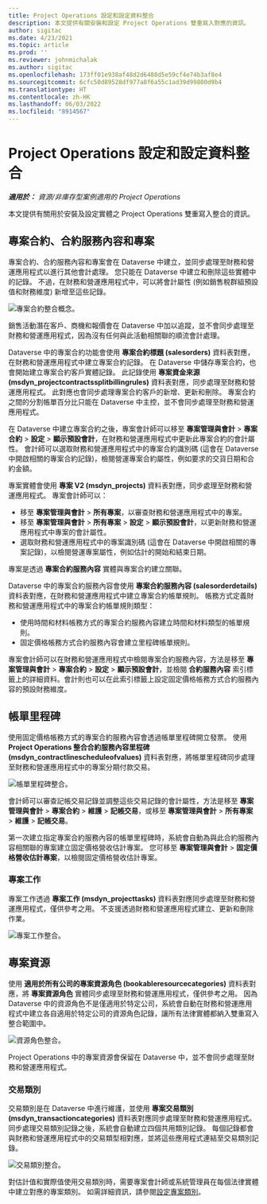 ```yaml
---
title: Project Operations 設定和設定資料整合
description: 本文提供有關安裝和設定 Project Operations 雙重寫入對應的資訊。
author: sigitac
ms.date: 4/23/2021
ms.topic: article
ms.prod: ''
ms.reviewer: johnmichalak
ms.author: sigitac
ms.openlocfilehash: 173ff01e938af48d2d6488d5e59cf4e74b3af8e4
ms.sourcegitcommit: 6cfc50d89528df977a8f6a55c1ad39d99800d9b4
ms.translationtype: HT
ms.contentlocale: zh-HK
ms.lasthandoff: 06/03/2022
ms.locfileid: "8914567"
---
```

# <a name="project-operations-setup-and-configuration-data-integration"></a>Project Operations 設定和設定資料整合

_**適用於：** 資源/非庫存型案例適用的 Project Operations_

本文提供有關用於安裝及設定實體之 Project Operations 雙重寫入整合的資訊。

## <a name="project-contracts-contract-lines-and-projects"></a>專案合約、合約服務內容和專案

專案合約、合約服務內容和專案會在 Dataverse 中建立，並同步處理至財務和營運應用程式以進行其他會計處理。 您只能在 Dataverse 中建立和刪除這些實體中的記錄。 不過，在財務和營運應用程式中，可以將會計屬性 (例如銷售稅群組預設值和財務維度) 新增至這些記錄。

  ![專案合約整合概念。](./media/1ProjectContract.jpg)

銷售活動潛在客戶、商機和報價會在 Dataverse 中加以追蹤，並不會同步處理至財務和營運應用程式，因為沒有任何與此活動相關聯的順流會計處理。

Dataverse 中的專案合約功能會使用 **專案合約標題 (salesorders)** 資料表對應，在財務和營運應用程式中建立專案合約記錄。 在 Dataverse 中儲存專案合約，也會開始建立專案合約客戶實體記錄。 此記錄使用 **專案資金來源 (msdyn\_projectcontractssplitbillingrules)** 資料表對應，同步處理至財務和營運應用程式。 此對應也會同步處理專案合約客戶的新增、更新和刪除。 專案合約之間的分割帳單百分比只能在 Dataverse 中主控，並不會同步處理至財務和營運應用程式。

在 Dataverse 中建立專案合約之後，專案會計師可以移至 **專案管理與會計** > **專案合約** > **設定** > **顯示預設會計**，在財務和營運應用程式中更新此專案合約的會計屬性。 會計師可以選取財務和營運應用程式中的專案合約識別碼 (這會在 Dataverse 中開啟相關的專案合約記錄)，檢閱營運專案合約屬性，例如要求的交貨日期和合約金額。

專案實體會使用 **專案 V2 (msdyn\_projects)** 資料表對應，同步處理至財務和營運應用程式。 專案會計師可以：

  - 移至 **專案管理與會計** > **所有專案**，以審查財務和營運應用程式中的專案。 
  - 移至 **專案管理與會計** > **所有專案** > **設定** > **顯示預設會計**，以更新財務和營運應用程式中專案的會計屬性。  
  - 選取財務和營運應用程式中的專案識別碼 (這會在 Dataverse 中開啟相關的專案記錄)，以檢閱營運專案屬性，例如估計的開始和結束日期。

專案是透過 **專案合約服務內容** 實體與專案合約建立關聯。

Dataverse 中的專案合約服務內容會使用 **專案合約服務內容 (salesorderdetails)** 資料表對應，在財務和營運應用程式中建立專案合約帳單規則。 帳務方式定義財務和營運應用程式中的專案合約帳單規則類型：

  - 使用時間和材料帳務方式的專案合約服務內容建立時間和材料類型的帳單規則。
  - 固定價格帳務方式合約服務內容會建立里程碑帳單規則。

專案會計師可以在財務和營運應用程式中檢閱專案合約服務內容，方法是移至 **專案管理與會計** > **專案合約** > **設定** > **顯示預設會計**，並檢閱 **合約服務內容** 索引標籤上的詳細資料。會計則也可以在此索引標籤上設定固定價格帳務方式合約服務內容的預設財務維度。

## <a name="billing-milestones"></a>帳單里程碑

使用固定價格帳務方式的專案合約服務內容會透過帳單里程碑開立發票。 使用 **Project Operations 整合合約服務內容里程碑 (msdyn\_contractlinescheduleofvalues)** 資料表對應，將帳單里程碑同步處理至財務和營運應用程式中的專案分期付款交易。

  ![帳單里程碑整合。](./media/2Milestones.jpg)

會計師可以審查記帳交易記錄並調整這些交易記錄的會計屬性，方法是移至 **專案管理與會計** > **專案合約** > **維護** > **記帳交易**，或移至 **專案管理與會計** > **所有專案** > **維護** > **記帳交易**。

第一次建立指定專案合約服務內容的帳單里程碑時，系統會自動為與此合約服務內容相關聯的專案建立固定價格營收估計專案。 您可移至 **專案管理與會計** > **固定價格營收估計專案**，以檢閱固定價格營收估計專案。

### <a name="project-tasks"></a>專案工作

專案工作透過 **專案工作 (msdyn\_projecttasks)** 資料表對應同步處理至財務和營運應用程式，僅供參考之用。 不支援透過財務和營運應用程式建立、更新和刪除作業。

  ![專案工作整合。](./media/3Tasks.jpg)

## <a name="project-resources"></a>專案資源

使用 **適用於所有公司的專案資源角色 (bookableresourcecategories)** 資料表對應，將 **專案資源角色** 實體同步處理至財務和營運應用程式，僅供參考之用。 因為 Dataverse 中的資源角色不是僅適用於特定公司，系統會自動在財務和營運應用程式中建立各自適用於特定公司的資源角色記錄，讓所有法律實體都納入雙重寫入整合範圍中。

![資源角色整合。](./media/5Resources.jpg)

Project Operations 中的專案資源會保留在 Dataverse 中，並不會同步處理至財務和營運應用程式。

### <a name="transaction-categories"></a>交易類別

交易類別是在 Dataverse 中進行維護，並使用 **專案交易類別 (msdyn\_transactioncategories)** 資料表對應同步處理至財務和營運應用程式。 同步處理交易類別記錄之後，系統會自動建立四個共用類別記錄。 每個記錄都會與財務和營運應用程式中的交易類型相對應，並將這些應用程式連結至交易類別記錄。

![交易類別整合。](./media/4TransactionCategories.jpg)

對估計值和實際值使用交易類別時，需要專案會計師或系統管理員在每個法律實體中建立對應的專案類別。 如需詳細資訊，請參閱[設定專案類別](../project-accounting/configure-project-categories.md)。
